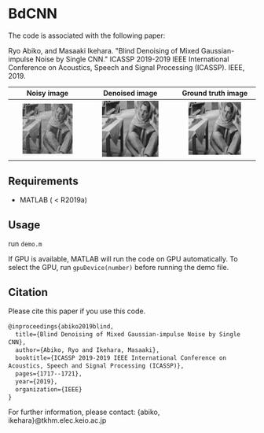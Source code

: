 # BdCNN
The code is associated with the following paper:

Ryo Abiko, and Masaaki Ikehara. "Blind Denoising of Mixed Gaussian-impulse Noise by Single CNN." ICASSP 2019-2019 IEEE International Conference on Acoustics, Speech and Signal Processing (ICASSP). IEEE, 2019.

|Noisy image|Denoised image|Ground truth image|
|:--:|:--:|:--:|
|<img src="noisy_image.png" width=70%>|<img src="denoised_image.png" width=70%>|<img src="barbara.png" width=70%>|

## Requirements
- MATLAB ( < R2019a)

## Usage
run `demo.m`

If GPU is available, MATLAB will run the code on GPU automatically. To select the GPU, run `gpuDevice(number)` before running the demo file.

## Citation
Please cite this paper if you use this code. 

```
@inproceedings{abiko2019blind,
  title={Blind Denoising of Mixed Gaussian-impulse Noise by Single CNN},
  author={Abiko, Ryo and Ikehara, Masaaki},
  booktitle={ICASSP 2019-2019 IEEE International Conference on Acoustics, Speech and Signal Processing (ICASSP)},
  pages={1717--1721},
  year={2019},
  organization={IEEE}
}
```


For further information, please contact: {abiko, ikehara}@tkhm.elec.keio.ac.jp
